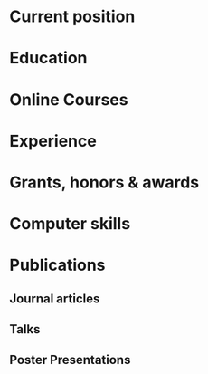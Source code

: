 Current position
================

Education
=========

Online Courses
==============

Experience
==========

Grants, honors & awards
=======================

Computer skills
===============

Publications
============

Journal articles
----------------

Talks
-----

Poster Presentations
--------------------
